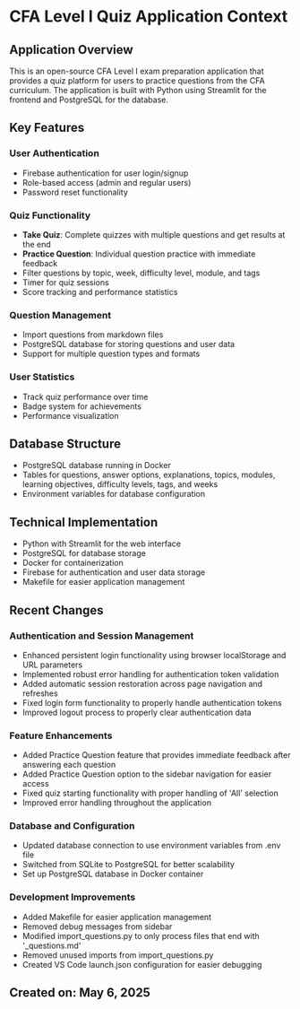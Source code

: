 # CFA Level I Quiz Application Context

## Application Overview
This is an open-source CFA Level I exam preparation application that provides a quiz platform for users to practice questions from the CFA curriculum. The application is built with Python using Streamlit for the frontend and PostgreSQL for the database.

## Key Features

### User Authentication
- Firebase authentication for user login/signup
- Role-based access (admin and regular users)
- Password reset functionality

### Quiz Functionality
- **Take Quiz**: Complete quizzes with multiple questions and get results at the end
- **Practice Question**: Individual question practice with immediate feedback
- Filter questions by topic, week, difficulty level, module, and tags
- Timer for quiz sessions
- Score tracking and performance statistics

### Question Management
- Import questions from markdown files
- PostgreSQL database for storing questions and user data
- Support for multiple question types and formats

### User Statistics
- Track quiz performance over time
- Badge system for achievements
- Performance visualization

## Database Structure
- PostgreSQL database running in Docker
- Tables for questions, answer options, explanations, topics, modules, learning objectives, difficulty levels, tags, and weeks
- Environment variables for database configuration

## Technical Implementation
- Python with Streamlit for the web interface
- PostgreSQL for database storage
- Docker for containerization
- Firebase for authentication and user data storage
- Makefile for easier application management

## Recent Changes

### Authentication and Session Management
- Enhanced persistent login functionality using browser localStorage and URL parameters
- Implemented robust error handling for authentication token validation
- Added automatic session restoration across page navigation and refreshes
- Fixed login form functionality to properly handle authentication tokens
- Improved logout process to properly clear authentication data

### Feature Enhancements
- Added Practice Question feature that provides immediate feedback after answering each question
- Added Practice Question option to the sidebar navigation for easier access
- Fixed quiz starting functionality with proper handling of 'All' selection
- Improved error handling throughout the application

### Database and Configuration
- Updated database connection to use environment variables from .env file
- Switched from SQLite to PostgreSQL for better scalability
- Set up PostgreSQL database in Docker container

### Development Improvements
- Added Makefile for easier application management
- Removed debug messages from sidebar
- Modified import_questions.py to only process files that end with '_questions.md'
- Removed unused imports from import_questions.py
- Created VS Code launch.json configuration for easier debugging

## Created on: May 6, 2025
